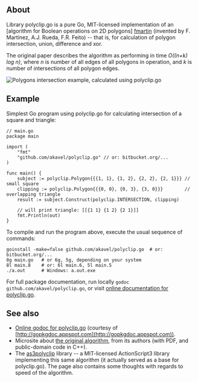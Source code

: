 About
-----

Library polyclip.go is a pure Go, MIT-licensed implementation of an [algorithm for Boolean operations on 2D polygons] [fmartin] (invented by F. Martínez, A.J. Rueda, F.R. Feito) -- that is, for calculation of polygon intersection, union, difference and xor.

The original paper describes the algorithm as performing in time _O((n+k) log n)_, where _n_ is number of all edges of all polygons in operation, and _k_ is number of intersections of all polygon edges.

  [fmartin]: http://wwwdi.ujaen.es/~fmartin/bool_op.html

  ![](http://img684.imageshack.us/img684/5296/drawqk.png "Polygons intersection example, calculated using polyclip.go")

Example
-------

Simplest Go program using polyclip.go for calculating intersection of a square and triangle:

    // main.go
    package main
    
    import (
        "fmt"
        "github.com/akavel/polyclip.go" // or: bitbucket.org/...
    )
    
    func main() {
        subject := polyclip.Polygon{{{1, 1}, {1, 2}, {2, 2}, {2, 1}}} // small square
        clipping := polyclip.Polygon{{{0, 0}, {0, 3}, {3, 0}}}        // overlapping triangle
        result := subject.Construct(polyclip.INTERSECTION, clipping)

        // will print triangle: [[{1 1} {1 2} {2 1}]]
        fmt.Println(out)
    }

To compile and run the program above, execute the usual sequence of commands:

    goinstall -make=false github.com/akavel/polyclip.go  # or: bitbucket.org/...
    8g main.go   # or 6g, 5g, depending on your system
    8l main.8    # or: 6l main.6, 5l main.5
    ./a.out      # Windows: a.out.exe
    
For full package documentation, run locally `godoc github.com/akavel/polyclip.go`, or visit [online documentation for polyclip.go][gopkgdoc].
    
  [gopkgdoc]: http://gopkgdoc.appspot.com/pkg/github.com/akavel/polyclip.go
    
See also
--------
  * [Online godoc for polyclip.go][gopkgdoc] (courtesy of [http://gopkgdoc.appspot.com](http://gopkgdoc.appspot.com)).
  * Microsite about [the original algorithm][fmartin], from its authors (with PDF, and public-domain code in C++).
  * The [as3polyclip] library -- a MIT-licensed ActionScript3 library implementing this same algorithm (it actually served as a base for polyclip.go). The page also contains some thoughts with regards to speed of the algorithm.
  
  [as3polyclip]: http://code.google.com/p/as3polyclip/